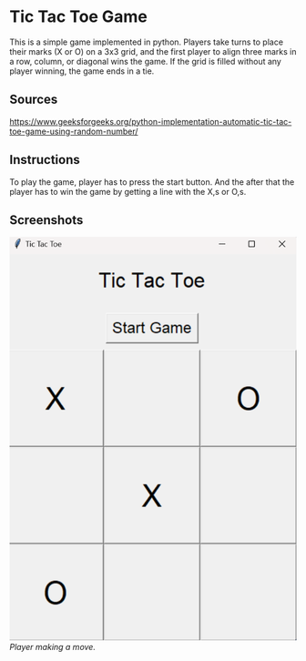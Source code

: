 # Tic Tac Toe Game
This is a simple game implemented in python.  Players take turns to place their marks (X or O) on a 3x3 grid, and the first player to align three marks in a row, column, or diagonal wins the game. If the grid is filled without any player winning, the game ends in a tie.

## Sources
https://www.geeksforgeeks.org/python-implementation-automatic-tic-tac-toe-game-using-random-number/

## **Instructions**
To play the game, player has to press the start button. And the after that the player has to win the game by getting a line with the X,s or O,s.

## **Screenshots**
![Player Move](https://github.com/Ilakkiya37/Tick-Tack-Toe-/blob/main/Screenshot%202024-07-19%20231428.png?raw=true)
*Player making a move.*

